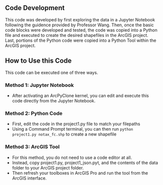 ## Code Development
This code was developed by first exploring the data in a Jupyter Notebook following the guidence provided by Professor Wang. Then, once the basic code blocks were developed and tested, the code was copied into a Python file and executed to create the desired shapefiles in the ArcGIS project. Last, portions of the Python code were copied into a Python Tool within the ArcGIS project.

## How to Use this Code
This code can be executed one of three ways.

### Method 1: Jupyter Notebook
- After activating an ArcPyClone kernel, you can edit and execute this code directly from the Jupyter Notebook.

### Method 2: Python Code
- First, edit the code in the project1.py file to match your filepaths
- Using a Command Prompt terminal, you can then run `python project1.py notax_fc.shp` to create a new shapefile

### Method 3: ArcGIS Tool
- For this method, you do not need to use a code editor at all.
- Instead, copy project1.py, project1_json.pyt, and the contents of the data folder to your ArcGIS project folder.
- Then refresh your toolboxes in ArcGIS Pro and run the tool from the ArcGIS interface.